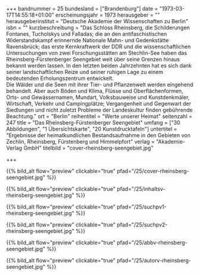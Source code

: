 +++
bandnummer = 25
bundesland = ["Brandenburg"]
date = "1973-03-17T14:55:18+01:00"
erscheinungsjahr = 1973
herausgeber = ""
herausgeberinstitut = "Deutsche Akademie der Wissenschaften zu Berlin"
isbn = ""
kurzbeschreibung = "Das Schloss Rheinsberg, die Schilderungen Fontanes, Tucholskys und Falladas; die an den antifaschistischen Widerstandskampf erinnernde Nationale Mahn- und Gedenkstätte Ravensbrück; das erste Kernkraftwerk der DDR und die wissenschaftlichen Untersuchungen von zwei Forschungsstätten am Stechlin-See haben das Rheinsberg-Fürstenberger Seengebiet weit über seine Grenzen hinaus bekannt werden lassen. In den letzten beiden Jahrzehnten hat es sich dank seiner landschaftlichen Reize und seiner ruhigen Lage zu einem bedeutenden Erholungszentrum entwickelt. <br> Die Wälder und die Seen mit ihrer Tier- und Pflanzenwelt werden eingehend behandelt. Aber auch Böden und Klima, Flüsse und Oberflächenformen, Orts- und Gewässernamen, Mundart, Volksbauweise und Kunstdenkmäler, Wirtschaft, Verkehr und Campingplätze; Vergangenheit und Gegenwart der Siedlungen und nicht zuletzt Probleme der Landeskultur finden gebührende Beachtung."
ort = "Berlin"
reihentitel = "Werte unserer Heimat"
seitenzahl = 247
title = "Das Rheinsberg-Fürstenberger Seengebiet"
umfang = ["30 Abbildungen", "1 Übersichtskarte", "20 Kunstdrucktafeln"]
untertitel = "Ergebnisse der heimatkundlichen Bestandsaufnahme in den Gebieten von Zechlin, Rheinsberg, Fürstenberg und Himmelpfort"
verlag = "Akademie-Verlag GmbH"
titelbild = "cover-rheinsberg-seengebiet.jpg"

+++

{{% bild_alt flow="preview" clickable="true" pfad="/25/cover-rheinsberg-seengebiet.jpg"   %}}

{{% bild_alt flow="preview" clickable="true" pfad="/25/inhaltsv-rheinsberg-seengebiet.jpg"   %}}

{{% bild_alt flow="preview" clickable="true" pfad="/25/suchpv1-rheinsberg-seengebiet.jpg"   %}}

{{% bild_alt flow="preview" clickable="true" pfad="/25/suchpv2-rheinsberg-seengebiet.jpg"   %}}

{{% bild_alt flow="preview" clickable="true" pfad="/25/abbv-rheinsberg-seengebiet.jpg"   %}}

{{% bild_alt flow="preview" clickable="true" pfad="/25/autorv-rheinsberg-seengebiet.jpg"   %}}
